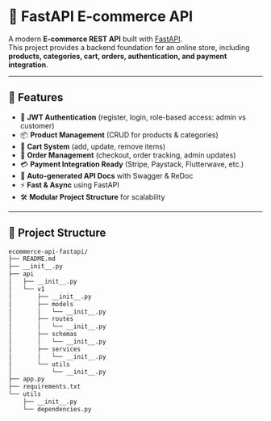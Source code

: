 # 🛒 FastAPI E-commerce API

A modern **E-commerce REST API** built with [FastAPI](https://fastapi.tiangolo.com/).  
This project provides a backend foundation for an online store, including **products, categories, cart, orders, authentication, and payment integration**.

---

## 🚀 Features

- 🔐 **JWT Authentication** (register, login, role-based access: admin vs customer)
- 📦 **Product Management** (CRUD for products & categories)
- 🛒 **Cart System** (add, update, remove items)
- 🧾 **Order Management** (checkout, order tracking, admin updates)
- 💳 **Payment Integration Ready** (Stripe, Paystack, Flutterwave, etc.)
- 📄 **Auto-generated API Docs** with Swagger & ReDoc
- ⚡ **Fast & Async** using FastAPI
- 🛠️ **Modular Project Structure** for scalability

---

## 📂 Project Structure

```bash
ecommerce-api-fastapi/
├── README.md
├── __init__.py
├── api
│   ├── __init__.py
│   └── v1
│       ├── __init__.py
│       ├── models
│       │   └── __init__.py
│       ├── routes
│       │   └── __init__.py
│       ├── schemas
│       │   └── __init__.py
│       ├── services
│       │   └── __init__.py
│       └── utils
│           └── __init__.py
├── app.py
├── requirements.txt
└── utils
    ├── __init__.py
    └── dependencies.py
